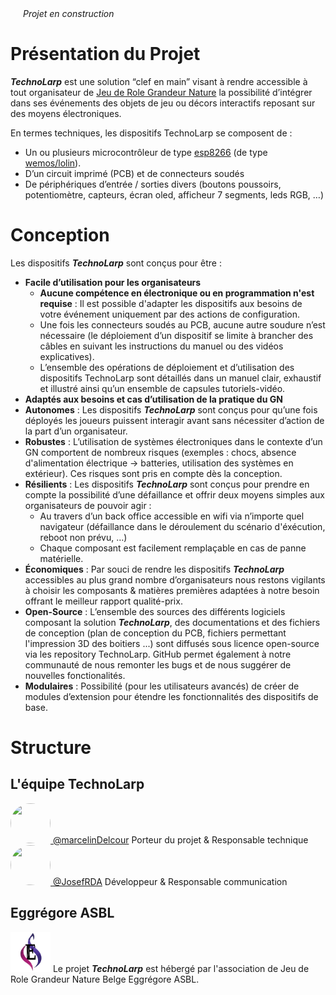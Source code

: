 <img src="https://github.githubassets.com/images/icons/emoji/unicode/1f6a7.png" width="16" height="16">  *Projet en construction* <img src="https://github.githubassets.com/images/icons/emoji/unicode/1f6a7.png" width="16" height="16">
# Présentation du Projet
***TechnoLarp*** est une solution “clef en main” visant à rendre accessible à tout organisateur de [Jeu de Role Grandeur Nature](https://fr.wikipedia.org/wiki/Jeu_de_r%C3%B4le_grandeur_nature) la possibilité d’intégrer dans ses événements des objets de jeu ou décors interactifs reposant sur des moyens électroniques. 

En termes techniques, les dispositifs TechnoLarp se composent de :
* Un ou plusieurs microcontrôleur de type [esp8266](https://fr.wikipedia.org/wiki/ESP8266) (de type [wemos/lolin](https://www.wemos.cc/en/latest/d1/d1_mini.html)).
* D’un circuit imprimé (PCB) et de connecteurs soudés
* De périphériques d’entrée / sorties divers (boutons poussoirs, potentiomètre, capteurs, écran oled, afficheur 7 segments, leds RGB, …)

# Conception
Les dispositifs ***TechnoLarp*** sont conçus pour être :
* **Facile d’utilisation pour les organisateurs**
  *  **Aucune compétence en électronique ou en programmation n'est requise** : Il est possible d'adapter les dispositifs aux besoins de votre événement uniquement par des actions de configuration.
  *  Une fois les connecteurs soudés au PCB, aucune autre soudure n’est nécessaire (le déploiement d’un dispositif se limite à brancher des câbles en suivant les instructions du manuel ou des vidéos explicatives).
  *  L’ensemble des opérations de déploiement et d’utilisation des dispositifs TechnoLarp sont détaillés dans un manuel clair, exhaustif et illustré ainsi qu’un ensemble de capsules tutoriels-vidéo.
*  **Adaptés aux besoins et cas d’utilisation de la pratique du GN**
*  **Autonomes** : Les dispositifs ***TechnoLarp*** sont conçus pour qu’une fois déployés les joueurs puissent interagir avant sans nécessiter d’action de la part d’un organisateur.
*  **Robustes** : L’utilisation de systèmes électroniques dans le contexte d’un GN comportent de nombreux risques (exemples : chocs, absence d'alimentation électrique -> batteries, utilisation  des systèmes en extérieur). Ces risques sont pris en compte dès la conception.
*  **Résilients** : Les dispositifs ***TechnoLarp*** sont conçus pour prendre en compte la possibilité d’une défaillance et offrir deux moyens simples aux organisateurs de pouvoir agir :
   *  Au travers d’un back office accessible en wifi via n’importe quel navigateur (défaillance dans le déroulement du scénario d'éxécution, reboot non prévu, …)
   *  Chaque composant est facilement remplaçable en cas de panne matérielle.
*  **Économiques** : Par souci de rendre les dispositifs ***TechnoLarp*** accessibles au plus grand nombre d’organisateurs nous restons vigilants à choisir les composants & matières premières adaptées à notre besoin offrant le meilleur rapport qualité-prix.
*  **Open-Source** : L’ensemble des sources des différents logiciels composant la solution ***TechnoLarp***, des documentations et des fichiers de conception (plan de conception du PCB, fichiers permettant l'impression 3D des boitiers ...) sont diffusés sous licence open-source via les repository TechnoLarp. GitHub permet également à notre communauté de nous remonter les bugs et de nous suggérer de nouvelles fonctionalités.
*  **Modulaires** : Possibilité (pour les utilisateurs avancés) de créer de modules d’extension pour étendre les fonctionnalités des dispositifs de base.

# Structure
## L'équipe TechnoLarp
<div><a href="https://github.com/marcelinDelcour"><img src="https://avatars.githubusercontent.com/u/84352095" width="64" height="64" style="border-radius: 50%;"> @marcelinDelcour</a> Porteur du projet & Responsable technique </div>
<div><a href="https://github.com/JosefRDA"><img src="https://avatars.githubusercontent.com/u/5512824" width="64" height="64" style="border-radius: 50%;"> @JosefRDA</a> Développeur & Responsable communication </div>

## Eggrégore ASBL
<img src="Logo_SF_black_180.png" width="64" height="64" > Le projet ***TechnoLarp*** est hébergé par l'association de Jeu de Role Grandeur Nature Belge Eggrégore ASBL.




